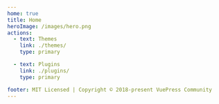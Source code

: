 ```yaml
---
home: true
title: Home
heroImage: /images/hero.png
actions:
  - text: Themes
    link: ./themes/
    type: primary

  - text: Plugins
    link: ./plugins/
    type: primary

footer: MIT Licensed | Copyright © 2018-present VuePress Community
---
```

